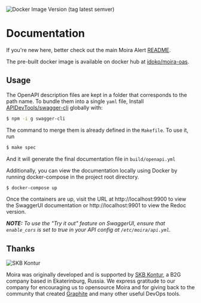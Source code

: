 ![Docker Image Version (tag latest semver)](https://img.shields.io/docker/v/idoko/moira-oas/latest?color=green&label=docker&style=flat-square)

# Documentation
If you're new here, better check out the main Moira Alert [README](https://github.com/moira-alert/moira/blob/master/README.md).

The pre-built docker image is available on docker hub at [idoko/moira-oas](https://hub.docker.com/r/idoko/moira-oas).
## Usage
The OpenAPI description files are kept in a folder that corresponds to the path name. To bundle them into a single `yaml` file,
Install [APIDevTools/swagger-cli](https://github.com/APIDevTools/swagger-cli) globally with:
```bash
$ npm -i g swagger-cli
```
The command to merge them is already defined in the `Makefile`. To use it, run
```bash
$ make spec
```
And it will generate the final documentation file in `build/openapi.yml`

Additionally, you can view the documentation locally using Docker by running docker-compose in the project root directory.
```bash
$ docker-compose up
```
Once the containers are up, visit the URL at http://localhost:9900 to view the SwaggerUI documentation or 
http://localhost:9901 to view the Redoc version.

_**NOTE:** To use the "Try it out" feature on SwaggerUI, ensure that `enable_cors` is set to true in your
API config at `/etc/moira/api.yml`._
## Thanks

![SKB Kontur](https://kontur.ru/theme/ver-1652188951/common/images/logo_english.png)

Moira was originally developed and is supported by [SKB Kontur](https://kontur.ru/eng/about), a B2G company based in Ekaterinburg, Russia. We express gratitude to our company for encouraging us to opensource Moira and for giving back to the community that created [Graphite](https://graphite.readthedocs.io) and many other useful DevOps tools.
